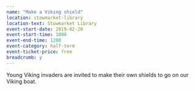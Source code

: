 ```yaml
---
name: "Make a Viking shield"
location: stowmarket-library
location-text: Stowmarket Library
event-start-date: 2019-02-20
event-start-time: 1000
event-end-time: 1200
event-category: half-term
event-ticket-price: free
breadcrumb: y
---
```


Young Viking invaders are invited to make their own shields to go on our Viking boat.
